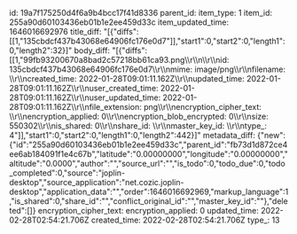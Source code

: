 id: 19a7f175250d4f6a9b4bcc17f41d8336
parent_id: 
item_type: 1
item_id: 255a90d60103436eb01b1e2ee459d33c
item_updated_time: 1646016692976
title_diff: "[{\"diffs\":[[1,\"135cbdcf437b43068e64906fc176e0d7\"]],\"start1\":0,\"start2\":0,\"length1\":0,\"length2\":32}]"
body_diff: "[{\"diffs\":[[1,\"99fb93200670a8bad2c57218bb61ca93.png\\\r\\\n\\\r\\\nid: 135cbdcf437b43068e64906fc176e0d7\\\r\\\nmime: image/png\\\r\\\nfilename: \\\r\\\ncreated_time: 2022-01-28T09:01:11.162Z\\\r\\\nupdated_time: 2022-01-28T09:01:11.162Z\\\r\\\nuser_created_time: 2022-01-28T09:01:11.162Z\\\r\\\nuser_updated_time: 2022-01-28T09:01:11.162Z\\\r\\\nfile_extension: png\\\r\\\nencryption_cipher_text: \\\r\\\nencryption_applied: 0\\\r\\\nencryption_blob_encrypted: 0\\\r\\\nsize: 550302\\\r\\\nis_shared: 0\\\r\\\nshare_id: \\\r\\\nmaster_key_id: \\\r\\\ntype_: 4\"]],\"start1\":0,\"start2\":0,\"length1\":0,\"length2\":442}]"
metadata_diff: {"new":{"id":"255a90d60103436eb01b1e2ee459d33c","parent_id":"fb73d1d872ce4ee6ab184091f1e4c67b","latitude":"0.00000000","longitude":"0.00000000","altitude":"0.0000","author":"","source_url":"","is_todo":0,"todo_due":0,"todo_completed":0,"source":"joplin-desktop","source_application":"net.cozic.joplin-desktop","application_data":"","order":1646016692969,"markup_language":1,"is_shared":0,"share_id":"","conflict_original_id":"","master_key_id":""},"deleted":[]}
encryption_cipher_text: 
encryption_applied: 0
updated_time: 2022-02-28T02:54:21.706Z
created_time: 2022-02-28T02:54:21.706Z
type_: 13